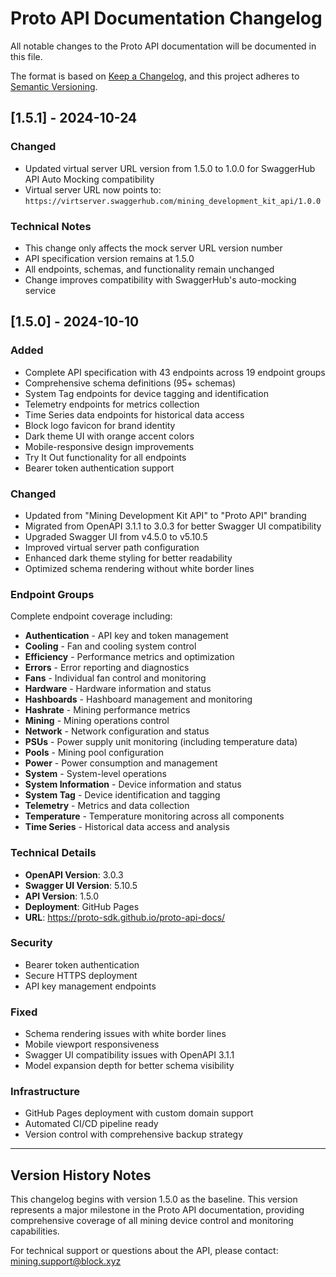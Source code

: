 # Proto API Documentation Changelog

All notable changes to the Proto API documentation will be documented in this file.

The format is based on [Keep a Changelog](https://keepachangelog.com/en/1.0.0/),
and this project adheres to [Semantic Versioning](https://semver.org/spec/v2.0.0.html).

## [1.5.1] - 2024-10-24

### Changed
- Updated virtual server URL version from 1.5.0 to 1.0.0 for SwaggerHub API Auto Mocking compatibility
- Virtual server URL now points to: `https://virtserver.swaggerhub.com/mining_development_kit_api/1.0.0`

### Technical Notes
- This change only affects the mock server URL version number
- API specification version remains at 1.5.0
- All endpoints, schemas, and functionality remain unchanged
- Change improves compatibility with SwaggerHub's auto-mocking service

## [1.5.0] - 2024-10-10

### Added
- Complete API specification with 43 endpoints across 19 endpoint groups
- Comprehensive schema definitions (95+ schemas)
- System Tag endpoints for device tagging and identification
- Telemetry endpoints for metrics collection
- Time Series data endpoints for historical data access
- Block logo favicon for brand identity
- Dark theme UI with orange accent colors
- Mobile-responsive design improvements
- Try It Out functionality for all endpoints
- Bearer token authentication support

### Changed
- Updated from "Mining Development Kit API" to "Proto API" branding
- Migrated from OpenAPI 3.1.1 to 3.0.3 for better Swagger UI compatibility
- Upgraded Swagger UI from v4.5.0 to v5.10.5
- Improved virtual server path configuration
- Enhanced dark theme styling for better readability
- Optimized schema rendering without white border lines

### Endpoint Groups
Complete endpoint coverage including:
- **Authentication** - API key and token management
- **Cooling** - Fan and cooling system control
- **Efficiency** - Performance metrics and optimization
- **Errors** - Error reporting and diagnostics
- **Fans** - Individual fan control and monitoring
- **Hardware** - Hardware information and status
- **Hashboards** - Hashboard management and monitoring
- **Hashrate** - Mining performance metrics
- **Mining** - Mining operations control
- **Network** - Network configuration and status
- **PSUs** - Power supply unit monitoring (including temperature data)
- **Pools** - Mining pool configuration
- **Power** - Power consumption and management
- **System** - System-level operations
- **System Information** - Device information and status
- **System Tag** - Device identification and tagging
- **Telemetry** - Metrics and data collection
- **Temperature** - Temperature monitoring across all components
- **Time Series** - Historical data access and analysis

### Technical Details
- **OpenAPI Version**: 3.0.3
- **Swagger UI Version**: 5.10.5
- **API Version**: 1.5.0
- **Deployment**: GitHub Pages
- **URL**: https://proto-sdk.github.io/proto-api-docs/

### Security
- Bearer token authentication
- Secure HTTPS deployment
- API key management endpoints

### Fixed
- Schema rendering issues with white border lines
- Mobile viewport responsiveness
- Swagger UI compatibility issues with OpenAPI 3.1.1
- Model expansion depth for better schema visibility

### Infrastructure
- GitHub Pages deployment with custom domain support
- Automated CI/CD pipeline ready
- Version control with comprehensive backup strategy

---

## Version History Notes

This changelog begins with version 1.5.0 as the baseline. This version represents a major milestone in the Proto API documentation, providing comprehensive coverage of all mining device control and monitoring capabilities.

For technical support or questions about the API, please contact: mining.support@block.xyz
